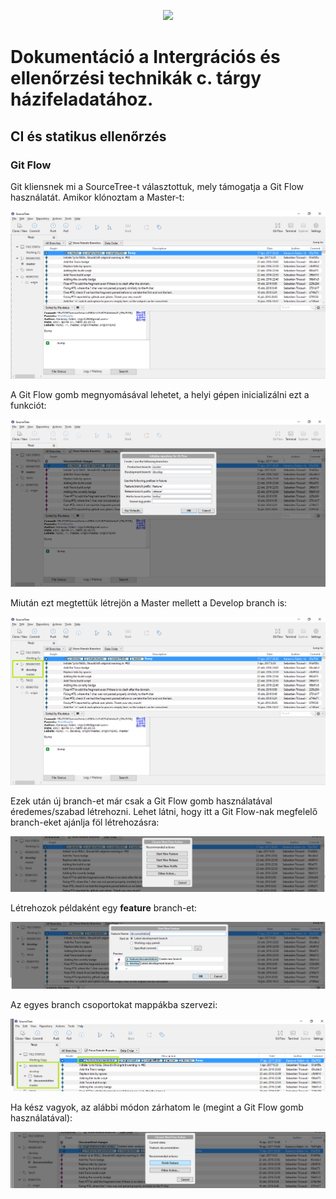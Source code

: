 <p align="center"><img src="doc/images/faup-logo.png"/></p>

# Dokumentáció a Intergrációs és ellenőrzési technikák c. tárgy házifeladatához.

## CI és statikus ellenőrzés

### Git Flow

Git kliensnek mi a SourceTree-t választottuk, mely támogatja a Git Flow használatát.
Amikor klónoztam a Master-t:

<img src="doc/images/without-gitflow.png"/>

A Git Flow gomb megnyomásával lehetet, a helyi gépen inicializálni ezt a funkciót:

<img src="doc/images/gitflow-init.png"/>

Miután ezt megtettük létrejön a Master mellett a Develop branch is:

<img src="doc/images/gitflow-after-init.png"/>

Ezek után új branch-et már csak a Git Flow gomb használatával éredemes/szabad létrehozni.
Lehet látni, hogy itt a Git Flow-nak megfelelő branch-eket ajánlja föl létrehozásra:

<img src="doc/images/gitflow-use-gitflow-button.png"/>

Létrehozok példaként egy **feature** branch-et:

<img src="doc/images/gitflow-new-feature.png"/>

Az egyes branch csoportokat mappákba szervezi:

<img src="doc/images/gitflow-new-feature-after.png"/>

Ha kész vagyok, az alábbi módon zárhatom le (megint a Git Flow gomb használatával):

<img src="doc/images/gitflow-close-feature.png"/>
